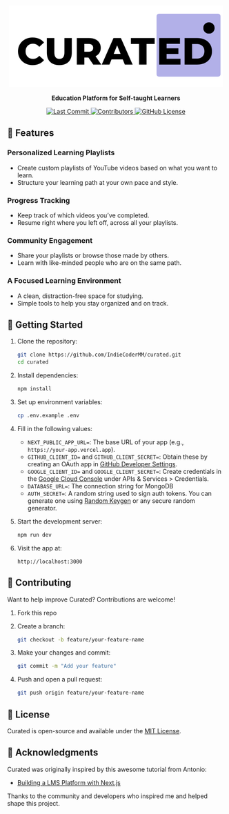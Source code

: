<p align="center">
  <a href="https://curat-ed.vercel.app">
    <picture>
      <source srcset=".github/assets/logo-dark.png" media="(prefers-color-scheme: dark)">
      <source srcset=".github/assets/logo-light.png" media="(prefers-color-scheme: light)">
      <img src=".github/assets/logo-light.png" alt="curated logo">
    </picture>
  </a>
</p>

<p align="center"><b>Education Platform for Self-taught Learners</b></p>

<p align="center">
  <a href="https://github.com/IndiecoderMM/curated">
    <img src="https://img.shields.io/github/last-commit/IndieCoderMM/curated" alt="Last Commit">
  </a>

  <a href="https://github.com/IndieCoderMM/curated/graphs/contributors">
    <img src="https://img.shields.io/badge/contributions-welcome-brightgreen.svg?style=flat" alt="Contributors">
  </a>

  <a href="https://github.com/IndieCoderMM/curated/blob/main/LICENSE">
    <img alt="GitHub License" src="https://img.shields.io/github/license/IndieCoderMM/curated">
  </a>
</p>

## 🌟 Features

### Personalized Learning Playlists

- Create custom playlists of YouTube videos based on what you want to learn.
- Structure your learning path at your own pace and style.

### Progress Tracking

- Keep track of which videos you’ve completed.
- Resume right where you left off, across all your playlists.

### Community Engagement

- Share your playlists or browse those made by others.
- Learn with like-minded people who are on the same path.

### A Focused Learning Environment

- A clean, distraction-free space for studying.
- Simple tools to help you stay organized and on track.

## 🚀 Getting Started

1. Clone the repository:

   ```bash
   git clone https://github.com/IndieCoderMM/curated.git
   cd curated
   ```

2. Install dependencies:

   ```bash
   npm install
   ```

3. Set up environment variables:

   ```bash
   cp .env.example .env
   ```

4. Fill in the following values:
   - `NEXT_PUBLIC_APP_URL=`: The base URL of your app (e.g., `https://your-app.vercel.app`).
   - `GITHUB_CLIENT_ID=` and `GITHUB_CLIENT_SECRET=`: Obtain these by creating an OAuth app in [GitHub Developer Settings](https://github.com/settings/developers).
   - `GOOGLE_CLIENT_ID=` and `GOOGLE_CLIENT_SECRET=`: Create credentials in the [Google Cloud Console](https://console.cloud.google.com/apis/credentials) under APIs & Services > Credentials.
   - `DATABASE_URL=`: The connection string for MongoDB
   - `AUTH_SECRET=`: A random string used to sign auth tokens. You can generate one using [Random Keygen](https://randomkeygen.com) or any secure random generator.

5. Start the development server:

   ```bash
   npm run dev
   ```

6. Visit the app at:

   ```
   http://localhost:3000
   ```

## 🤝 Contributing

Want to help improve Curated? Contributions are welcome!

1. Fork this repo
2. Create a branch:

   ```bash
   git checkout -b feature/your-feature-name
   ```

3. Make your changes and commit:

   ```bash
   git commit -m "Add your feature"
   ```

4. Push and open a pull request:

   ```bash
   git push origin feature/your-feature-name
   ```

## 📜 License

Curated is open-source and available under the [MIT License](LICENSE).

## 🙌 Acknowledgments

Curated was originally inspired by this awesome tutorial from Antonio:

- [Building a LMS Platform with Next.js](https://www.youtube.com/watch?v=Big_aFLmekI)

Thanks to the community and developers who inspired me and helped shape this project.
